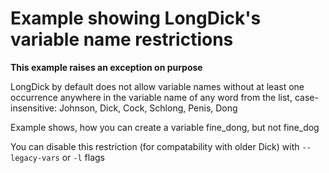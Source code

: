 # Example showing LongDick's variable name restrictions
**This example raises an exception on purpose**

LongDick by default does not allow variable names without at least one occurrence anywhere in the variable name of any word from the list, case-insensitive: Johnson, Dick, Cock, Schlong, Penis, Dong

Example shows, how you can create a variable fine_dong, but not fine_dog

You can disable this restriction (for compatability with older Dick) with `--legacy-vars` or `-l` flags
